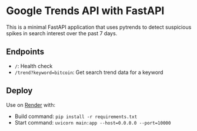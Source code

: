 # Google Trends API with FastAPI

This is a minimal FastAPI application that uses pytrends to detect suspicious spikes in search interest over the past 7 days.

## Endpoints

- `/`: Health check
- `/trend?keyword=bitcoin`: Get search trend data for a keyword

## Deploy

Use on [Render](https://render.com) with:

- Build command: `pip install -r requirements.txt`
- Start command: `uvicorn main:app --host=0.0.0.0 --port=10000`

